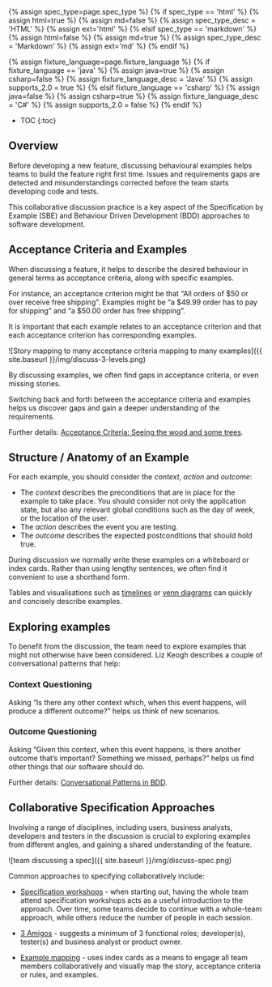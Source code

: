 {% assign spec_type=page.spec_type %}
{% if spec_type == 'html' %}
{% assign html=true %}
{% assign md=false  %}
{% assign spec_type_desc = 'HTML' %}
{% assign ext='html' %}
{% elsif spec_type == 'markdown' %}
{% assign html=false %}
{% assign md=true    %}
{% assign spec_type_desc = 'Markdown' %}
{% assign ext='md'    %}
{% endif %}

{% assign fixture_language=page.fixture_language %}
{% if fixture_language == 'java' %}
{% assign java=true %}
{% assign csharp=false  %}
{% assign fixture_language_desc = 'Java' %}
{% assign supports_2.0 = true %}
{% elsif fixture_language == 'csharp' %}
{% assign java=false %}
{% assign csharp=true %}
{% assign fixture_language_desc = 'C#' %}
{% assign supports_2.0 = false %}
{% endif %}

* TOC
{:toc}

## Overview

Before developing a new feature, discussing behavioural examples helps teams to build the feature right first time. Issues and requirements gaps are detected and misunderstandings corrected before the team starts developing code and tests.

This collaborative discussion practice is a key aspect of the Specification by Example (SBE) and Behaviour Driven Development (BDD) approaches to software development.

## Acceptance Criteria and Examples
When discussing a feature, it helps to describe the desired behaviour in general terms as acceptance criteria, along with specific examples.

For instance, an acceptance criterion might be that “All orders of $50 or over receive free shipping”. Examples might be “a $49.99 order has to pay for shipping” and “a $50.00 order has free shipping”.

It is important that each example relates to an acceptance criterion and that each acceptance criterion has corresponding examples.

![Story mapping to many acceptance criteria mapping to many examples]({{ site.baseurl }}/img/discuss-3-levels.png)

By discussing examples, we often find gaps in acceptance criteria, or even missing stories. 

Switching back and forth between the acceptance criteria and examples helps us discover gaps and gain a deeper understanding of the requirements.

Further details: [Acceptance Criteria: Seeing the wood and some trees](http://assurity.co.nz/community/big-thoughts/acceptance-criteria-part-1-seeing-the-wood-and-some-trees/).

## Structure / Anatomy of an Example

For each example, you should consider the _context_, _action_ and _outcome_:

- The _context_ describes the preconditions that are in place for the example to take place. You should consider not only the application state, but also any relevant global conditions such as the day of week, or the location of the user.
- The _action_ describes the event you are testing.
- The _outcome_ describes the expected postconditions that should hold true.

During discussion we normally write these examples on a whiteboard or index cards. Rather than using lengthy sentences, we often find it convenient to use a shorthand form. 

Tables and visualisations such as [timelines](http://katrinatester.blogspot.co.nz/2014/11/visual-test-ideas.html) or [venn diagrams](http://assurity.co.nz/community/big-thoughts/visual-specification-by-example/) can quickly and concisely describe examples.

## Exploring examples

To benefit from the discussion, the team need to explore examples that might not otherwise have been considered. Liz Keogh describes a couple of conversational patterns that help:

### Context Questioning

Asking “Is there any other context which, when this event happens, will produce a different outcome?” helps us think of new scenarios.

### Outcome Questioning

Asking “Given this context, when this event happens, is there another outcome that’s important? Something we missed, perhaps?” helps us find other things that our software should do.

Further details: [Conversational Patterns in BDD](http://lizkeogh.com/2011/09/22/conversational-patterns-in-bdd/).


## Collaborative Specification Approaches

Involving a range of disciplines, including users, business analysts, developers and testers in the discussion is crucial to exploring examples from different angles, and gaining a shared understanding of the feature.

![team discussing a spec]({{ site.baseurl }}/img/discuss-spec.png)

Common approaches to specifying collaboratively include:

* [Specification workshops](https://gojko.net/2008/11/12/specification-workshops-an-agile-way-to-get-better-requirements/) - when starting out, having the whole team attend specification workshops acts as a useful introduction to the approach. Over time, some teams decide to continue with a whole-team approach, while others reduce the number of people in each session.

* [3 Amigos](http://www.velocitypartners.net/blog/2014/02/11/the-3-amigos-in-agile-teams/) - suggests a minimum of 3 functional roles; developer(s), tester(s) and business analyst or product owner.

* [Example mapping](https://cucumber.io/blog/2015/12/08/example-mapping-introduction) - uses index cards as a means to engage all team members collaboratively and visually map the story, acceptance criteria or rules, and examples.